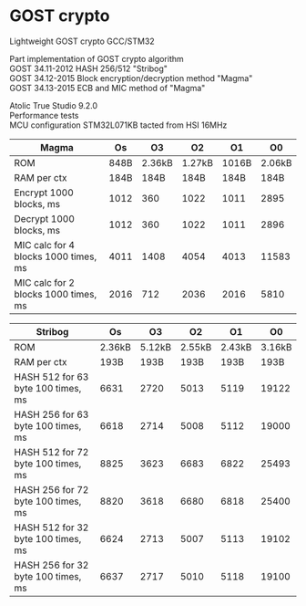 # GOST crypto
Lightweight GOST crypto GCC/STM32

Part implementation of GOST crypto algorithm  
GOST 34.11-2012 HASH 256/512 "Stribog"  
GOST 34.12-2015 Block encryption/decryption method "Magma"  
GOST 34.13-2015 ECB and MIC method of "Magma"  

Atolic True Studio 9.2.0  
Performance tests  
MCU configuration STM32L071KB tacted from HSI 16MHz  

| Magma									|	Os		|	O3		|	O2	 	|	O1		|	O0		|
|---------------------------------------|-----------|-----------|-----------|-----------|-----------|
| ROM									|	848B	|	2.36kB	|	1.27kB	|	1016B	|	2.06kB	|
| RAM per ctx							|	184B	|	184B	|	184B	|	184B	|	184B	|
| Encrypt 1000 blocks, ms				|	1012	|	360		|	1022	|	1011	|	2895	|
| Decrypt 1000 blocks, ms				|	1012	|	360		|	1022	|	1011	|	2896	|
| MIC calc for 4 blocks 1000 times, ms	|	4011	|	1408	|	4054	|	4013	|	11583	|
| MIC calc for 2 blocks 1000 times, ms	|	2016	|	712		|	2036	|	2016	|	5810	|

| Stribog								|	Os		|	O3		|	O2	 	|	O1		|	O0		|
|---------------------------------------|-----------|-----------|-----------|-----------|-----------|  
| ROM									|	2.36kB	|	5.12kB	|	2.55kB	|	2.43kB	|	3.16kB  |
| RAM per ctx							|	193B	|	193B	|	193B	|	193B	|	193B	| 
| HASH 512 for 63 byte 100 times, ms	|	6631	|	2720	|	5013	|	5119	|	19122	|
| HASH 256 for 63 byte 100 times, ms	|	6618	|	2714	|	5008	|	5112	|	19000	|
| HASH 512 for 72 byte 100 times, ms	|	8825	|	3623	|	6683	|	6822	|	25493	|
| HASH 256 for 72 byte 100 times, ms	|	8820	|	3618	|	6680	|	6818	|	25400	|
| HASH 512 for 32 byte 100 times, ms	|	6624	|	2713	|	5007	|	5113	|	19102	|
| HASH 256 for 32 byte 100 times, ms	|	6637	|	2717	|	5010	|	5118	|	19100	|

